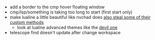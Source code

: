 - add a border to the cmp hover floating window
- cmp/lsp/something is taking too long to start (first start only)
- make lualine a little beautiful like nvchad does [also steal some of their custom methods](https://github.com/NvChad/ui/blob/main/lua/nvchad_ui/statusline/modules.lua)
  - look at lualine advanced themes like the [devil one](https://github.com/nvim-lualine/lualine.nvim/blob/master/examples/evil_lualine.lua)
- telescope find doesn't update after change workspace
